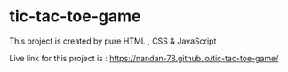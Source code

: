 # tic-tac-toe-game

This project is created by pure HTML , CSS & JavaScript 

Live link for this project is : https://nandan-78.github.io/tic-tac-toe-game/
